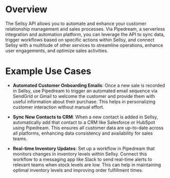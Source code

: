 # Overview

The Sellsy API allows you to automate and enhance your customer relationship management and sales processes. Via Pipedream, a serverless integration and automation platform, you can leverage the API to sync data, trigger workflows based on specific actions within Sellsy, and connect Sellsy with a multitude of other services to streamline operations, enhance user engagements, and optimize sales activities.

# Example Use Cases

- **Automated Customer Onboarding Emails**: Once a new sale is recorded in Sellsy, use Pipedream to trigger an automated email sequence via SendGrid or Gmail to welcome the customer and provide them with useful information about their purchase. This helps in personalizing customer interaction without manual effort.

- **Sync New Contacts to CRM**: When a new contact is added in Sellsy, automatically add that contact to a CRM like Salesforce or HubSpot using Pipedream. This ensures all customer data are up-to-date across all platforms, enhancing data consistency and availability for sales teams.

- **Real-time Inventory Updates**: Set up a workflow in Pipedream that monitors changes in inventory levels within Sellsy. Connect this workflow to a messaging app like Slack to send real-time alerts to relevant teams when stock levels are low. This can help in maintaining optimal inventory levels and improving order fulfillment times.
